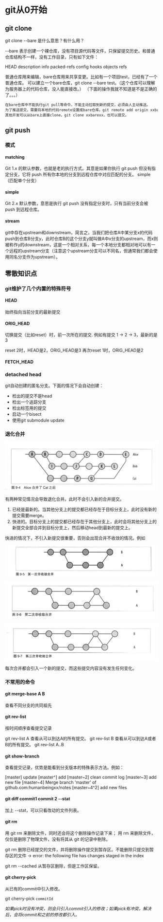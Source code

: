 # git从0开始

## git clone

git clone --bare 是什么意思？有什么用？

--bare 表示创建一个裸仓库，没有项目源代码等文件，只保留提交历史。和普通仓库结构不一样，没有工作目录，只有如下文件：

HEAD        description     info        packed-refs
config      hooks           objects     refs

普通仓库用来编辑，bare仓库用来共享变更。比如有一个项目test，已经有了一个普通仓库。
可以建立一个bare仓库，git clone --bare test。（这个仓库可以理解为服务器上的代码仓库，没人能直接改。）
（下面的操作我就不知道是不是正确的了。。。）

```txt
在bare仓库中不能执行git pull等命令，不能主动拉取到新的提交，必须由人主动推送。
为了推送提交，需要将本地的代码remote设置成bare仓库。git remote add origin xxbarexx。
其他开发可以从bare上直接clone，git clone xxbarexx，也可以提交。
```

## git push

### 模式

#### matching

Git 1.x 的默认参数，也就是老的执行方式。其意是如果你执行 git push 但没有指定分支，它将 push 所有你本地的分支到远程仓库中对应匹配的分支。
simple（匹配单个分支）

#### simple

Git 2.x 默认参数，意思是执行 git push 没有指定分支时，只有当前分支会被 push 到远程仓库。

#### stream

git中存在upstream和downstream，简言之，当我们把仓库A中某分支x的代码push到仓库B分支y，此时仓库B的这个分支y就叫做A中x分支的upstream，而x则被称作y的downstream，这是一个相对关系，每一个本地分支都相对地可以有一个远程的upstream分支（注意这个upstream分支可以不同名，但通常我们都会使用同名分支作为upstream）。

## 零散知识点

### git维护了几个内置的特殊符号

#### HEAD

始终指向当前分支的最新提交

#### ORIG_HEAD

切换提交（比如reset）时，前一次所在的提交.
例如有提交 1 -> 2 -> 3，最新的是3

reset 2时，HEAD是2，ORIG_HEAD是3
再次reset 1时，ORIG_HEAD是2

#### FETCH_HEAD

### detached head

git自动创建的匿名分支。下面的情况下会自动创建：

- 检出的提交不是head
- 检出一个追踪分支
- 检出标签用的提交
- 启动一个bisect
- 使用git submodule update

### 退化合并

![交叉合并](../attach/退化合并.PNG "交叉合并")

有两种常见情况会导致退化合并。此时不会引入新的合并提交。

1. 已经是最新的。当其他分支上的提交都已经存在于目标分支上，此时没有新的提交需要merge。
2. 快进的。目标分支上的提交都已经存在于其他分支上，此时会将其他分支上的新提交全部合并到目标分支上，然后移动head到最新的提交上。

快进的情况下，不引入新提交很重要，否则会出现合并不收敛的情况。例如

![第一次合并](../attach/第一次合并.PNG)

![第二次合并](../attach/第二次合并.PNG)

![第三次合并](../attach/第三次合并.PNG)

每次合并都会引入一个新的提交，而这些提交内容没有发生任何变化。

### 不常用的命令

#### git merge-base A B

查看不同分支的共同祖先

#### git rev-list

按时间顺序查看提交记录

git rev-list A 查看从可以到达A的所有提交。
git rev-list B 查看从可以到达A或者B的所有提交。
git rev-list A..B

#### git show-branch

查看提交记录，优势是能看到分支版本的特殊表示方法。例如：

[master] update
[master^] add
[master~2] clean commit log
[master~3] add new file
[master~4] Merge branch 'master' of github.com:humanbeingxx/notes
[master~4^2] add new files

#### git diff commit1 commit 2 --stat

加上 --stat，可以只看改动的文件列表。

#### git rm

用 git rm 来删除文件，同时还会将这个删除操作记录下来；
用 rm 来删除文件，仅仅是删除了物理文件，没有将其从 git 的记录中剔除。

git rm 删除已经提交的文件，并将删除操作提交到暂存区。不能删除只提交到暂存区的文件  ->  error: the following file has changes staged in the index

git rm --cached 从暂存区删除，但是工作区保留。

#### git cherry-pick

从已有的commit中引入修改。

git cherry-pick `commitId`

*如果pick时没有冲突，则会只引入commit引入的修改；如果pick有冲突，解决后，会将commit和之前的修改都引入。*
